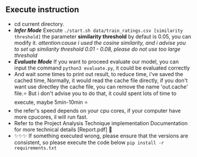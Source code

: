 ## Execute instruction
- cd current directory.  
- ***Infer Mode*** Execute `./start.sh data/train_ratings.csv [similarity threshold]`  the parameter **similarity threshold** by defaut is 0.05, you can modify it.  *attention:cause i used the cosine similarity, and i advise you to set up similarity threshold 0.01 - 0.08, please do not use too large threshold*
- ***Evaluate Mode*** If you want to proceed evaluate our model, you can input the command `python3 evaluate.py`, it could be evaluated correctly  
- And wait some times to print out result, to reduce time, i've saved the cached time, Normally, it would read the cache file directly, if you don't want use directley the cache file, you can remove the name 'out.cache' file.⭐️ But i don't advise you to do that, it could spent lots of time to execute, maybe 5min-10min ⭐️  
- the refer's speed depends on your cpu cores, if your computer have more cpucores, il will run fast. 
- Refer to the Project Analysis Technique implementation Documentation for more technical details [Report.pdf] 🫰  
- ✨✨✨ If something executed wrong, please ensure that the versions are consistent, so please execute the code below `pip install -r requirements.txt`  